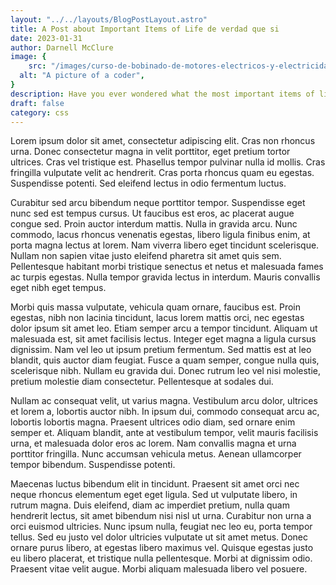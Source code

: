 ```yaml
---
layout: "../../layouts/BlogPostLayout.astro"
title: A Post about Important Items of Life de verdad que si
date: 2023-01-31
author: Darnell McClure
image: {
 	src: "/images/curso-de-bobinado-de-motores-electricos-y-electricidad-industrial.jpeg",
  alt: "A picture of a coder",
}
description: Have you ever wondered what the most important items of life are? Well, wonder no more!
draft: false
category: css
---
```


Lorem ipsum dolor sit amet, consectetur adipiscing elit. Cras non rhoncus urna. Donec consectetur magna in velit porttitor, eget pretium tortor ultrices. Cras vel tristique est. Phasellus tempor pulvinar nulla id mollis. Cras fringilla vulputate velit ac hendrerit. Cras porta rhoncus quam eu egestas. Suspendisse potenti. Sed eleifend lectus in odio fermentum luctus.

Curabitur sed arcu bibendum neque porttitor tempor. Suspendisse eget nunc sed est tempus cursus. Ut faucibus est eros, ac placerat augue congue sed. Proin auctor interdum mattis. Nulla in gravida arcu. Nunc commodo, lacus rhoncus venenatis egestas, libero ligula finibus enim, at porta magna lectus at lorem. Nam viverra libero eget tincidunt scelerisque. Nullam non sapien vitae justo eleifend pharetra sit amet quis sem. Pellentesque habitant morbi tristique senectus et netus et malesuada fames ac turpis egestas. Nulla tempor gravida lectus in interdum. Mauris convallis eget nibh eget tempus.

Morbi quis massa vulputate, vehicula quam ornare, faucibus est. Proin egestas, nibh non lacinia tincidunt, lacus lorem mattis orci, nec egestas dolor ipsum sit amet leo. Etiam semper arcu a tempor tincidunt. Aliquam ut malesuada est, sit amet facilisis lectus. Integer eget magna a ligula cursus dignissim. Nam vel leo ut ipsum pretium fermentum. Sed mattis est at leo blandit, quis auctor diam feugiat. Fusce a quam semper, congue nulla quis, scelerisque nibh. Nullam eu gravida dui. Donec rutrum leo vel nisi molestie, pretium molestie diam consectetur. Pellentesque at sodales dui.

Nullam ac consequat velit, ut varius magna. Vestibulum arcu dolor, ultrices et lorem a, lobortis auctor nibh. In ipsum dui, commodo consequat arcu ac, lobortis lobortis magna. Praesent ultrices odio diam, sed ornare enim semper et. Aliquam blandit, ante at vestibulum tempor, velit mauris facilisis urna, et malesuada dolor eros ac lorem. Nam convallis magna et urna porttitor fringilla. Nunc accumsan vehicula metus. Aenean ullamcorper tempor bibendum. Suspendisse potenti.

Maecenas luctus bibendum elit in tincidunt. Praesent sit amet orci nec neque rhoncus elementum eget eget ligula. Sed ut vulputate libero, in rutrum magna. Duis eleifend, diam ac imperdiet pretium, nulla quam hendrerit lectus, sit amet bibendum nisi nisl ut urna. Curabitur non urna a orci euismod ultricies. Nunc ipsum nulla, feugiat nec leo eu, porta tempor tellus. Sed eu justo vel dolor ultricies vulputate ut sit amet metus. Donec ornare purus libero, at egestas libero maximus vel. Quisque egestas justo eu libero placerat, et tristique nulla pellentesque. Morbi at dignissim odio. Praesent vitae velit augue. Morbi aliquam malesuada libero vel posuere.